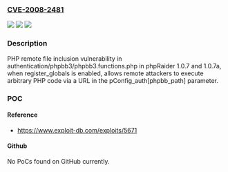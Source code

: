 ### [CVE-2008-2481](https://cve.mitre.org/cgi-bin/cvename.cgi?name=CVE-2008-2481)
![](https://img.shields.io/static/v1?label=Product&message=n%2Fa&color=blue)
![](https://img.shields.io/static/v1?label=Version&message=n%2Fa&color=blue)
![](https://img.shields.io/static/v1?label=Vulnerability&message=n%2Fa&color=brighgreen)

### Description

PHP remote file inclusion vulnerability in authentication/phpbb3/phpbb3.functions.php in phpRaider 1.0.7 and 1.0.7a, when register_globals is enabled, allows remote attackers to execute arbitrary PHP code via a URL in the pConfig_auth[phpbb_path] parameter.

### POC

#### Reference
- https://www.exploit-db.com/exploits/5671

#### Github
No PoCs found on GitHub currently.

